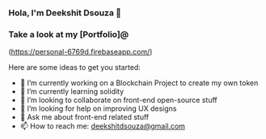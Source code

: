 ### Hola, I'm Deekshit Dsouza 👋
### Take a look at my [Portfolio]@
(https://personal-6769d.firebaseapp.com/)

Here are some ideas to get you started:

- 🔭 I’m currently working on a Blockchain Project to create my own token
- 🌱 I’m currently learning solidity
- 👯 I’m looking to collaborate on front-end open-source stuff
- 🤔 I’m looking for help on improving UX designs
- 💬 Ask me about front-end related stuff
- 📫 How to reach me: deekshitdsouza@gmail.com
